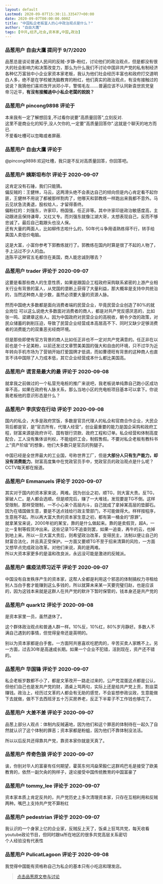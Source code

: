 ```yaml
---
layout: default
Lastmod: 2020-09-07T15:30:11.335477+00:00
date: 2020-09-07T00:00:00.000Z
title: "中国私企老板富人的心中政治观点是什么？"
author: "自由大鷹"
tags: [中共,经济,社会,资本家,中国,政治]
---
```



### 品葱用户 **自由大鷹** 提问于 9/7/2020
    
品葱总是谈论普通人民间的反贼-岁静-粉红，讨论他们的政治观点，但是都没有很大的社会影响力和决策改变力，那么为什么我们不讨论中国非共产党的私有制经济各种亿万富翁中小企业家资本家老板，我认为他们社会经历丰富也和政府打交道明白人多，绝不是在学校被洗脑教育的粉红，他们真实的政治观点，有没有接触过的说说？我猜他们喜欢改开派邓小平，警惕毛左.......普遍应该不认同新袁世凯党皇帝习近平，**有沒有接觸過中小私企老闆的說說？**
    
                

### 品葱用户 **pincong9898** 评论于 
        
本来我有一定了解想回复,不过看你说要"高质量回答",立刻反对.  
这里不是商业化的知乎,没人欠你的,一定要"高质量回答你".这就是个聊天的地方而已.  
不爱看吐槽可以忽略或者屏蔽.
        
                

### 品葱用户 **自由大鷹** 评论于 
        
@pincong9898:欢迎吐槽，我只是不反对高质量回答，你回答吧。
        
                

### 品葱用户 **姨斯坦布尔** 评论于 2020-09-07
        
这肯定没有石锤，我们只能猜。  
偏反贼的：王健林，马云，这两滑头绝不会表达自己的倾向但是内心肯定看不起你匪，王健林不用说了都被那样割肉了，他哪天和郭教练一样跑出来我都不意外。马云见状急流勇退，股权给人，才留得善终。  
偏粉红的：刘强东，许家印，杨国强，任正非等。其中许家印是政治敏感度高，主动跟进且保持谦卑，又红又专。而刘强东就像江湖大哥，太想表现自己，反而不够忠诚了。最后自己栽跟头也没人保。  
还有大量的两面人，比如柳传志啦什么的，50年代斗争用语熟练得不行，转手给美国人卖低价电脑。  
  
这是大富，小富你参考下郭教练就行了。郭教练在国内时算是很了不起的人物了，手上沾过不少人的血。  
连陈平这种官五毛都住在美国，商人能忠诚到哪去？
        
                

### 品葱用户 **trader** 评论于 2020-09-07
        
这要是看那些商人的生意性质，如果是跟国企工程政府采购联系紧密的上游产业相关行业有背景的富人，从党国的垄断上获得了大量利益，那大概率是支持中共统治的，当然这种商人是少数，虽然必须要大量的资源人脉。  
  
然而中国绝大多数都是面向消费者端的民营企业，毕竟民营企业创造了80%的就业岗位 可以这么说绝大多数面对消费者的商人，都是对共产党反感厌恶的，比如张一鸣、梁建章这些人。因为中国政府对民营企业的高税收，朝令夕改的政策，对民众储蓄的剥削压迫，导致了民营企业经营成本高居高不下、同时又缺少足够消费者的消费能力的双重恶劣经商环境。  
  
但是那些即使有官方背景的商人比如任正非也不一定对共产党满意的。任正非在以前也是个十足美粉，以前还发过文章赞美美国的强大和自由的环境，只不过华为近年转向手机市场为了营销开始打爱国牌才低调，而如曹德旺有背景的这种商人也直言不讳中国除了人力成本低，其它企业经营成本什么都比美国高。
        
                

### 品葱用户 **谎言是最大的最** 评论于 2020-09-08
        
就拿我之前做过的一个私营充电桩的推广来说吧，我老板说单纯靠自己跑小区成功率不高，如果在政府有人脉关系，那么当地小区的充电桩项目基本可以拿下。你说我老板他的意识形态是什么？
        
                

### 品葱用户 **李庆安在行动** 评论于 2020-09-08
        
国内的私企，大多是政府赏饭，多数是官员代理人的私企和官商合作企业，大民企背后都是官，是“官员所有，代理人经营”，创业最重要的能力是国企采购和政府工程，财富来源是政府许可、国有银行贷款、政府工程和订单。私企经营和体制高度配合，工人没有集体谈判权，不能组织工会，制假售假。不要对私企老板有教科书上“资产阶级”的想象，他们大多数只是官员的狗腿子。  
  
中国已经是全世界最大的工业国，号称世界工厂，但是**大部分人只有生产能力，却没有消费能力**。财富高度集中在党政官员手中，党政官员的政治观点是什么呢？CCTV每天都在报道。
        
                

### 品葱用户 **Emmanuels** 评论于 2020-09-07
        
其实对于国内的资本家来说，两难。因为创业之初，顺TG，则大富大贵。反TG，家破人亡。是人都会选顺。但是顺完后，赚了一大堆钱，发现要是TG不倒。这样受限制，那样受限制，一不小心来个高层内斗，自己就成了拿掉某高层的垫脚石。因为在墙国做生意，要是不送点钱给行政主管部门，不可能做得大。样样按程序，生意拖不起。所以再大富大贵的资本家生意之初，都有第一桶金的“原罪”。  
就拿某宝来说，2000年初的某宝，靠的是什么做起来。靠的是卖假货，超A，一比一复制等假货冲出来。这些记录TG不追查则罢，如果一追查，再牛的云，也掉到地上来。所以一旦大富大贵后，则希望政治改革，变得民主，法制以便让自己的财富合法化，并且真正受保护。一方面又要顺TG不至于招来清算的风险，一方面又想早点完成政治改革。对他们来说，真的是两难。  
所以大资本家更多的是温和改良派，永远没可能是激进的反贼派。
        
                

### 品葱用户 **瘟疫法师习近平** 评论于 2020-09-07
        
中国没有自发秩序产生的资本家，这帮人全都是利用这个邪恶的体制搞权力寻租给别人当白手套才能赚到这么多钱的，所以就算未来某一天要完璧归赵，也是应该的，因为这钱本来就是这群人在共产党的默许下暂时保管的，钱本身还是共产党的
        
                

### 品葱用户 **quark12** 评论于 2020-09-08
        
是资本家里一员，虽然退休了。  
  
这个群体政治观点和普通人群一样。10%反，10%红，80%岁月静好。多数人不满自己遇到的事情，但觉得皇帝还是英明的。  
  
别以为资本家都是白手套。一方面阿共崽喜欢吃肥肉的，辛苦买卖人家瞧不上。另一方面，过去30年是高速成长期。如果一个企业不犯错，活到现在，资产还不错的。
        
                

### 品葱用户 **华国锋** 评论于 2020-09-07
        
私企老板岁数都不小了，都是文革改开一路走过来的，公产党混蛋这点都是公认，但他们自己也是发共产党的财，酒桌上骂两句，实际上还是给共产党上贡，割韭菜赚钱。政治上，经历过文革的人都会有无助的感觉，不会妄想参政议政，生意能做下去就做，做不下去西班牙五十万买房养老，反正下半辈子不工作钱也够花了。
        
                

### 品葱用户 **大差不差** 评论于 2020-09-07
        
品葱上部分人观点：体制内反贼遍地，因为他们和这个罪恶的体制待在一起久了自然就认识了这个体制的罪恶；资本家都是粉蛆，因为他们不靠体制没法活。  
  
所以以后反共还得靠共产党，靠资本家你就是天真了。
        
                

### 品葱用户 **传奇色狼** 评论于 2020-09-07
        
诶，你别对华人的富豪有任何期望，霍英东何鸿燊荣毅仁这群鸡巴毛是接受了欧美教育的，依然一副欠肏的狗样子，遑论接受中国传统教育的中国富豪了
        
                

### 品葱用户 **tommy_lee** 评论于 2020-09-07
        
资本家本质上肯定反共的，共产党历史上多次清理资本家，只存在互相利用和反贼两种。嘴巴上支持共产党不算粉红
        
                

### 品葱用户 **pedestrian** 评论于 2020-09-07
        
我认识的一个身家上亿的企业家，反贼反上天了，饭桌上狂骂共党，每天收看youtube政论节目，但同时跟ta所在地区的很多共党高层关系密切  
个人经验没有代表性
        
                

### 品葱用户 **PulicatLagoon** 评论于 2020-09-08
        
我觉得中国能有资格称自己为私企的基本只有小吃店和理发店。
        
                





> [点击品葱原文参与讨论](https://pincong.rocks/question/30718)

